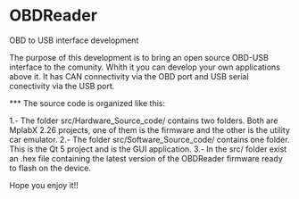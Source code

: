 # OBDReader
OBD to USB interface development

The purpose of this development is to bring an open source OBD-USB interface to the comunity. Whith it you can develop your own applications above it. 
It has CAN connectivity via the OBD port and USB serial conectivity via the USB port.

*** The source code is organized like this:

1.- The folder src/Hardware_Source_code/ contains two folders. Both are MplabX 2.26 projects, one of them is the firmware and the other is the utility car emulator.
2.- The folder src/Software_Source_code/ contains one folder. This is the Qt 5 project and is the GUI application.
3.- In the src/ folder exist an .hex file containing the latest version of the OBDReader firmware ready to flash on the device.


Hope you enjoy it!!